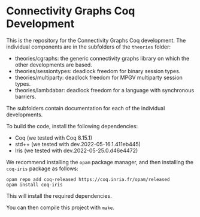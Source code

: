 # Connectivity Graphs Coq Development

This is the repository for the Connectivity Graphs Coq development.
The individual components are in the subfolders of the `theories` folder:
* theories/cgraphs: the generic connectivity graphs library on which the other developments are based.
* theories/sessiontypes: deadlock freedom for binary session types.
* theories/multiparty: deadlock freedom for MPGV multiparty session types.
* theories/lambdabar: deadlock freedom for a language with synchronous barriers.

The subfolders contain documentation for each of the individual developments.


To build the code, install the following dependencies:

* Coq (we tested with Coq 8.15.1)
* std++ (we tested with dev.2022-05-16.1.411eb445)
* Iris (we tested with dev.2022-05-25.0.d46e4472)

We recommend installing the `opam` package manager, and then installing the `coq-iris` package as follows:

    opam repo add coq-released https://coq.inria.fr/opam/released
    opam install coq-iris

This will install the required dependencies.

You can then compile this project with `make`.